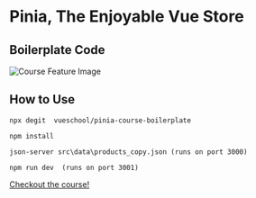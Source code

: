 # Pinia, The Enjoyable Vue Store
## Boilerplate Code

![Course Feature Image](https://vueschool.io/media/bc6229f7525d1df7f87bd22604eaa468/Pinia_not-transparent.png)

## How to Use

```
npx degit  vueschool/pinia-course-boilerplate
```
```
npm install

json-server src\data\products_copy.json (runs on port 3000)

npm run dev  (runs on port 3001)

```

[Checkout the course!](https://vueschool.io/courses/pinia-the-enjoyable-vue-store)
